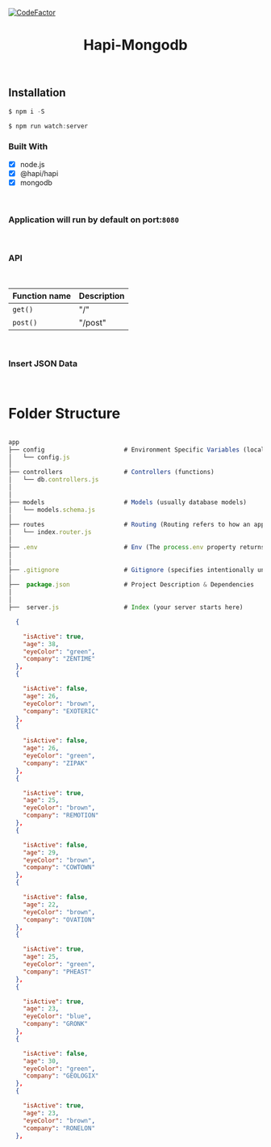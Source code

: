 [![CodeFactor](https://www.codefactor.io/repository/github/bartek-figat/hapi--mongodb/badge)](https://www.codefactor.io/repository/github/bartek-figat/hapi--mongodb)

<h1 align="center"> Hapi-Mongodb </h1> <br>

## Installation

```javascript
$ npm i -S
```

```javascript
$ npm run watch:server
```

### Built With

- [x] node.js
- [x] @hapi/hapi
- [x] mongodb

<br>

### Application will run by default on port:`8080`

<br>
<h3 align=""> API </h3> <br>

| Function name | Description |
| ------------- | ----------- |
| `get()`       | "/"         |
| `post()`      | "/post"     |

<br>

### Insert JSON Data

<br>

# Folder Structure

```javascript

app
├── config                      # Environment Specific Variables (local/dev/production)
│   └── config.js
│
├── controllers                 # Controllers (functions)
│   └── db.controllers.js
│
│
├── models                      # Models (usually database models)
│   └── models.schema.js
│
├── routes                      # Routing (Routing refers to how an application’s endpoints (URIs) respond to client requests)
│   └── index.router.js
│
├── .env                        # Env (The process.env property returns an object containing the user environment)
│
│
├── .gitignore                  # Gitignore (specifies intentionally untracked files to ignore)
│
├──  package.json               # Project Description & Dependencies
│
│
├──  server.js                  # Index (your server starts here)


```

```json
  {

    "isActive": true,
    "age": 38,
    "eyeColor": "green",
    "company": "ZENTIME"
  },
  {

    "isActive": false,
    "age": 26,
    "eyeColor": "brown",
    "company": "EXOTERIC"
  },
  {

    "isActive": false,
    "age": 26,
    "eyeColor": "green",
    "company": "ZIPAK"
  },
  {

    "isActive": true,
    "age": 25,
    "eyeColor": "brown",
    "company": "REMOTION"
  },
  {

    "isActive": false,
    "age": 29,
    "eyeColor": "brown",
    "company": "COWTOWN"
  },
  {

    "isActive": false,
    "age": 22,
    "eyeColor": "brown",
    "company": "OVATION"
  },
  {

    "isActive": true,
    "age": 25,
    "eyeColor": "green",
    "company": "PHEAST"
  },
  {

    "isActive": true,
    "age": 23,
    "eyeColor": "blue",
    "company": "GRONK"
  },
  {

    "isActive": false,
    "age": 30,
    "eyeColor": "green",
    "company": "GEOLOGIX"
  },
  {

    "isActive": true,
    "age": 23,
    "eyeColor": "brown",
    "company": "RONELON"
  },
```
